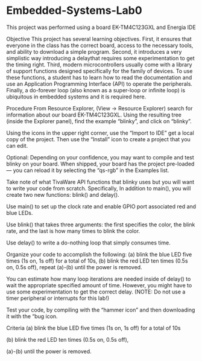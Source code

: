 # Embedded-Systems-Lab0
This project was performed using a board EK-TM4C123GXL and Energia IDE


Objective
This project has several learning objectives.  First, it ensures that everyone in the class has the correct board, access to the necessary tools, and ability to download a simple program. Second, it introduces a very simplistic way introducing a delaythat requires some experimentation to get the timing right. Third, modern microcontrollers usually come with a library of support functions designed specifically for the family of devices. To use these functions, a student has to learn how to read the documentation and use an Application Programming Interface (API) to operate the peripherals.  Finally, a do-forever loop (also known as a super-loop or infinite loop) is ubiquitous in embedded systems and it is required here.

Procedure
From Resource Explorer, (View -> Resource Explorer) search for information about our board EK-TM4C123GXL.
Using the resulting tree (inside the Explorer panel), find the example “blinky”, and click on “blinky”.

Using the icons in the upper right corner, use the “Import to IDE” get a local copy of the project. Then use the “Install” icon to create a project that you can edit.

Optional: Depending on your confidence, you may want to compile and test blinky on your board. When shipped, your board has the project pre-loaded — you can reload it by selecting the “qs-rgb” in the Examples list.

Take note of what TivaWare API functions that blinky uses but you will want to write your code from scratch. Specifically,
In addition to main(), you will create two new functions: blink() and delay().

Use main() to set up the clock rate and enable GPIO port associated red and blue LEDs.

Use blink() that takes three arguments: the first specifies the color, the blink rate, and the last is how many times to blink the color.

Use delay() to write a do-nothing loop that simply consumes time.

Organize your code to accomplish the following: (a) blink the blue LED five times (1s on, 1s off) for a total of 10s, (b) blink the red LED ten times (0.5s on, 0.5s off), repeat (a)-(b) until the power is removed.

You can estimate how many loop iterations are needed inside of delay() to wait the appropriate specified amount of time. However, you might have to use some experimentation to get the correct delay. (NOTE: Do not use a timer peripheral or interrupts for this lab!)

Test your code, by compiling with the “hammer icon” and then downloading it with the “bug icon.

Criteria
(a) blink the blue LED five times (1s on, 1s off) for a total of 10s

(b) blink the red LED ten times (0.5s on, 0.5s off), 

(a)-(b) until the power is removed.

